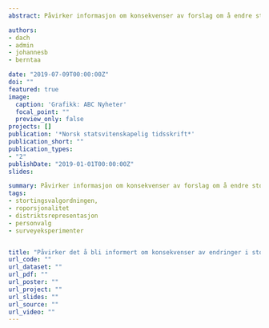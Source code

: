 ```yaml
---
abstract: Påvirker informasjon om konsekvenser av forslag om å endre stortingsvalgordningen velgernes holdninger til valgordningen? Er endringsvilligheten større blant velgere som «taper» med den nåværende valgordningen? Spørsmålene belyses med bakgrunn i empiri fra tre survey-eksperimenter om 1) økt partimessig proporsjonalitet (bedre mandatuttelling for mindre partier), 2) økt geografisk proporsjonalitet (sterkere representasjon av de folkerike fylkene), og 3) økt innslag av personvalg. Resultatene viser at informasjon om konsekvenser har svært stor betydning for spørsmålet om økt partimessig proporsjonalitet. Respondenter som fikk informasjon om at forslaget kan svekke representasjonen for de større partiene, og gjøre det vanskeligere å etablere styringsdyktige regjeringer, er spesielt negative. Svarene på spørsmålet om økt partimessig proporsjonalitet er også betinget av hvorvidt respondentene selv stemte på et av de mindre partiene i Stortingsvalget i 2017. Det er småpartivelgerne som ønsker en mer proporsjonal valgordning. Vi finner også at det er begrenset oppslutning om forslaget om å fordele stortingsrepresentantene etter antall innbyggere i fylkene. Oppslutningen reduseres ytterligere når respondentene blir informert om at det styrker representasjonen til de folkerike valgdistriktene. Et flertall støtter videre forslaget om økt personvalg, og oppslutninger øker noe når respondentene opplyses om at det vil styrke deres egen innflytelse over hvem som blir valgt inn på Stortinget.

authors:
- dach
- admin
- johannesb
- berntaa

date: "2019-07-09T00:00:00Z"
doi: ""
featured: true
image:
  caption: 'Grafikk: ABC Nyheter'
  focal_point: ""
  preview_only: false
projects: []
publication: '*Norsk statsvitenskapelig tidsskrift*'
publication_short: ""
publication_types:
- "2"
publishDate: "2019-01-01T00:00:00Z"
slides: 

summary: Påvirker informasjon om konsekvenser av forslag om å endre stortingsvalgordningen velgernes holdninger til valgordningen? Er endringsvilligheten større blant velgere som «taper» med den nåværende valgordningen? Spørsmålene belyses med bakgrunn i empiri fra tre survey-eksperimenter.
tags:
- stortingsvalgordningen,
- roporsjonalitet
- distriktsrepresentasjon
- personvalg
- surveyeksperimenter


title: "Påvirker det å bli informert om konsekvenser av endringer i stortingvalgordningen velgernes holdninger til den? En surveyeksperimentell tilnærming."
url_code: ""
url_dataset: ""
url_pdf: ""
url_poster: ""
url_project: ""
url_slides: ""
url_source: ""
url_video: ""
---
```


